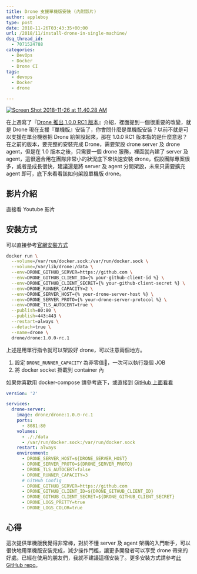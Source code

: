 ```yaml
---
title: Drone 支援單機版安裝 (內附影片)
author: appleboy
type: post
date: 2018-11-26T03:43:35+00:00
url: /2018/11/install-drone-in-single-machine/
dsq_thread_id:
  - 7071524788
categories:
  - DevOps
  - Docker
  - Drone CI
tags:
  - devops
  - Docker
  - drone

---
```

[<img src="https://i0.wp.com/farm5.staticflickr.com/4820/32181752988_0112dca2a5_z.jpg?w=840&#038;ssl=1" alt="Screen Shot 2018-11-26 at 11.40.28 AM" data-recalc-dims="1" />][1]

在上週寫了『[Drone 推出 1.0.0 RC1 版本][2]』介紹，裡面提到一個很重要的改變，就是 Drone 現在支援『單機版』安裝了，你會問什麼是單機版安裝？以前不就是可以支援在單台機器把 Drone 給架設起來，那在 1.0.0 RC1 版本指的是什麼意思？在之前的版本，要完整的安裝完成 Drone，需要架設 drone server 及 drone agent，但是在 1.0 版本之後，只需要一個 drone 服務，裡面就內建了 server 及 agent，這很適合用在團隊非常小的狀況底下來快速安裝 drone，假設團隊專案很多，或者是成長很快，建議還是將 server 及 agent 分開架設，未來只需要擴充 agent 即可，底下來看看該如何架設單機版 drone。

<!--more-->

## 影片介紹

直接看 Youtube 影片

## 安裝方式

可以直接參考[官網安裝方式][3]

```bash
docker run \
  --volume=/var/run/docker.sock:/var/run/docker.sock \
  --volume=/var/lib/drone:/data \
  --env=DRONE_GITHUB_SERVER=https://github.com \
  --env=DRONE_GITHUB_CLIENT_ID={% your-github-client-id %} \
  --env=DRONE_GITHUB_CLIENT_SECRET={% your-github-client-secret %} \
  --env=DRONE_RUNNER_CAPACITY=2 \
  --env=DRONE_SERVER_HOST={% your-drone-server-host %} \
  --env=DRONE_SERVER_PROTO={% your-drone-server-protocol %} \
  --env=DRONE_TLS_AUTOCERT=true \
  --publish=80:80 \
  --publish=443:443 \
  --restart=always \
  --detach=true \
  --name=drone \
  drone/drone:1.0.0-rc.1
```

上述是用單行指令就可以架設好 drone，可以注意兩個地方。

  1. 設定 `DRONE_RUNNER_CAPACITY` 為非零值，一次可以執行幾個 JOB
  2. 將 docker socket 掛載到 container 內

如果你喜歡用 docker-compose 請參考底下，或直接到 [GitHub 上面看看][4]

```yml
version: '2'

services:
  drone-server:
    image: drone/drone:1.0.0-rc.1
    ports:
      - 8081:80
    volumes:
      - ./:/data
      - /var/run/docker.sock:/var/run/docker.sock
    restart: always
    environment:
      - DRONE_SERVER_HOST=${DRONE_SERVER_HOST}
      - DRONE_SERVER_PROTO=${DRONE_SERVER_PROTO}
      - DRONE_TLS_AUTOCERT=false
      - DRONE_RUNNER_CAPACITY=3
      # GitHub Config
      - DRONE_GITHUB_SERVER=https://github.com
      - DRONE_GITHUB_CLIENT_ID=${DRONE_GITHUB_CLIENT_ID}
      - DRONE_GITHUB_CLIENT_SECRET=${DRONE_GITHUB_CLIENT_SECRET}
      - DRONE_LOGS_PRETTY=true
      - DRONE_LOGS_COLOR=true
```

## 心得

這次提供單機版我覺得非常棒，對於不懂 server 及 agent 架構的入門新手，可以很快地用單機版安裝完成，減少操作門檻，讓更多開發者可以享受 drone 帶來的好處。已經在使用的朋友們，我就不建議這樣安裝了。更多安裝方式請參考[此 GitHub repo][5]。

 [1]: https://www.flickr.com/photos/appleboy/32181752988/in/dateposted-public/ "Screen Shot 2018-11-26 at 11.40.28 AM"
 [2]: https://blog.wu-boy.com/2018/11/drone-release-1-0-0-rc1/
 [3]: https://docs.drone.io/intro/github/single-machine/
 [4]: https://github.com/go-training/drone-tutorial/blob/307c80ebf8e5e1bc4bb485afa06dd06071f0dcf0/1.0.x/docker-compose.single.yml#L1
 [5]: https://github.com/go-training/drone-tutorial